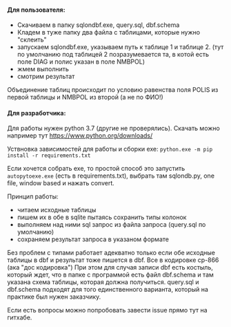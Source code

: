 #### Для пользователя:
 - Скачиваем в папку sqlondbf.exe, query.sql, dbf.schema
 - Кладем в туже папку два файла с таблицами, которые нужно "склеить"
 - запускаем sqlondbf.exe, указываем путь к таблице 1 и таблице 2. (тут по умолчанию под таблицей 2 позразумевается та, в котой есть поле DIAG и полис указан в поле NMBPOL)
 - жмем выполнить
 - смотрим результат

Объединение таблиц происходит по условию равенства поля POLIS из первой таблицы и NMBPOL из второй (а не по ФИО!)

#### Для разработчика:
Для работы нужен python 3.7 (другие не проверялись). Скачать можно например тут https://www.python.org/downloads/

Уствновка зависимостей для работы и сборки exe:
 `python.exe -m pip install -r requirements.txt`
 
Если хочется собрать exe, то простой способ это запустить `autopytoexe.exe` (есть в requirements.txt), выбрать там sqlondb.py, one file, window based и нажать convert.  

Принцип работы:
  - читаем исходные таблицы
  - пишем их в обе в sqlite пытаясь сохранить типы колонок
  - выполняем над ними sql запрос из файла запроса (query.sql по умолчанию)
  - сохраняем результат запроса в указаном формате
 
Без проблем с типами работает адекватно только если обе исходные таблицы в dbf и результат тоже пишется в dbf. Все в кодировке cp-866 (ака "дос кодировка")
При этом для случая записи dbf есть костыль, который ждет, что в папке с программой есть файл dbf.schema и там указана схема таблицы, которая должна получиться.
query.sql и dbf.schema подходят для того единственного варианта, который на практике был нужен заказчику.


Если есть вопросы можно попробовать завести issue прямо тут на гитхабе.
